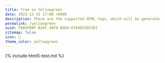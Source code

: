 ```yaml
---
title: Tree on Yellowgreen
date: 2023-12-31 17:00 +0000
description: These are the supported HTML tags, which will be generated from Markdown.
permalink: /yellowgreen
uuid: F884FB8F-B20C-48FD-B9EA-6784825023D3
sitemap: false
icon: 🌳
theme_color: yellowgreen
---
```

{% include html5-test.md %}